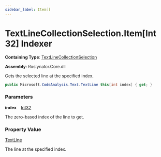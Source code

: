 ```yaml
---
sidebar_label: Item[]
---
```


# TextLineCollectionSelection\.Item\[Int32\] Indexer

**Containing Type**: [TextLineCollectionSelection](../index.md)

**Assembly**: Roslynator\.Core\.dll

  
Gets the selected line at the specified index\.

```csharp
public Microsoft.CodeAnalysis.Text.TextLine this[int index] { get; }
```

### Parameters

**index** &ensp; [Int32](https://docs.microsoft.com/en-us/dotnet/api/system.int32)

The zero\-based index of the line to get\. 

### Property Value

[TextLine](https://docs.microsoft.com/en-us/dotnet/api/microsoft.codeanalysis.text.textline)

The line at the specified index\.